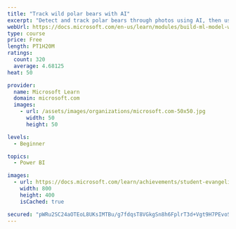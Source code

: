 ```yaml
---
title: "Track wild polar bears with AI"
excerpt: "Detect and track polar bears through photos using AI, then use Power BI to show where polar bears are being spotted."
webUrl: https://docs.microsoft.com/en-us/learn/modules/build-ml-model-with-azure-stream-analytics/
type: course
price: Free
length: PT1H20M
ratings:
  count: 320
  average: 4.68125
heat: 50

provider:
  name: Microsoft Learn
  domain: microsoft.com
  images:
    - url: /assets/images/organizations/microsoft.com-50x50.jpg
      width: 50
      height: 50

levels:
  - Beginner

topics:
  - Power BI

images:
  - url: https://docs.microsoft.com/learn/achievements/student-evangelism/build-ml-model-with-azure-stream-analytics-badge-social.png
    width: 800
    height: 400
    isCached: true

secured: "pWRu2SC24aOTEoL8UKsIMTBu/g7fdqsT8VGkgSn8h6FplrT3d+Vgt9H7PEvoSFP0I727xLQQY8BXpz2erGWj0aDFGVeCm6palVgyBxRvdgfs1FsSl4yhShgr+YUg/AiBkjuLU0rfMYuLQjKKjcPr2g0Uxyv0iocNzIN5Sc1qlz7Vm+J4bwICV75Onmswa0VekDpyvs4XPHHUrqcvIbMnccNujjLSKPXcl8S0jfJaYXAXDsXOL3ok9sZzFhuPzvJU25tC97il+03GHId2fsV1CdfZg3NBbeE+6UMj2WwtMunNrnHVwotnRaidMLHd/NfCnrjzTIbHK7T2NUYHgVj+1OkotGIxG17cOwnUYI8ZgcB0FECz5co6SRs7zKW0tOl9v3J6p6gxfb1RU04q3IhRLq0lHvWHRsDRiZDWcuFbzgo=;VqpQFg22T+YrQJFCq1IHdQ=="
---
```


